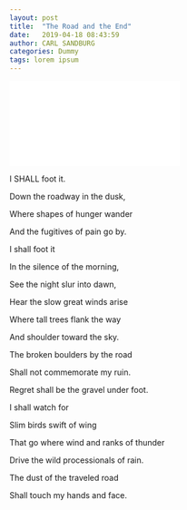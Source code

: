 ```yaml
---
layout: post
title:  "The Road and the End"
date:   2019-04-18 08:43:59
author: CARL SANDBURG
categories: Dummy
tags: lorem ipsum
---
```


<iframe frameborder="no" border="0" marginwidth="0" marginheight="0" src="//music.163.com/outchain/player?type=2&id=18383573&auto=1&height=66"></iframe>

I SHALL foot it.

Down the roadway in the dusk,

Where shapes of hunger wander

And the fugitives of pain go by.

I shall foot it

In the silence of the morning,

See the night slur into dawn,

Hear the slow great winds arise

Where tall trees flank the way

And shoulder toward the sky.

The broken boulders by the road

Shall not commemorate my ruin.

Regret shall be the gravel under foot.

I shall watch for

Slim birds swift of wing

That go where wind and ranks of thunder

Drive the wild processionals of rain.

The dust of the traveled road

Shall touch my hands and face.
